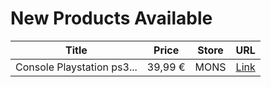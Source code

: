 # New Products Available

| Title | Price | Store | URL |
|---|---|---|---|
| Console Playstation  ps3... | 39,99 € | MONS | [Link](https://www.cashconverters.be/fr/consoles-sony/776656-console-playstation-ps3-slim-160gb-manette-generique.html) |
